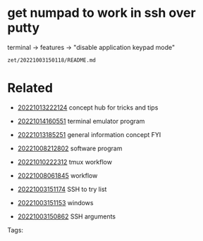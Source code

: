 # get numpad to work in ssh over putty
terminal -> features -> "disable application keypad mode"

` zet/20221003150118/README.md `

# Related

- [20221013222124](/zet/20221013222124/README.md) concept hub for tricks and tips

- [20221014160551](/zet/20221014160551/README.md) terminal emulator program
- [20221013185251](/zet/20221013185251/README.md) general information concept FYI
- [20221008212802](/zet/20221008212802/README.md) software program
- [20221010222312](/zet/20221010222312/README.md) tmux workflow
- [20221008061845](/zet/20221008061845/README.md) workflow
- [20221003151174](/zet/20221003151174/README.md) SSH to try list
- [20221003151153](/zet/20221003151153/README.md) windows
- [20221003150862](/zet/20221003150862/README.md) SSH arguments

Tags:

    
